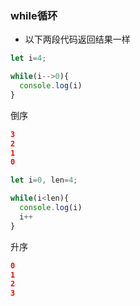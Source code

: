 ### while循环

- 以下两段代码返回结果一样
```javascript
let i=4;

while(i-->0){
  console.log(i)
}
```
倒序
```json
3
2
1
0
```
```javascript
let i=0, len=4;

while(i<len){
  console.log(i)
  i++
}
```
升序
```json
0
1
2
3
```




